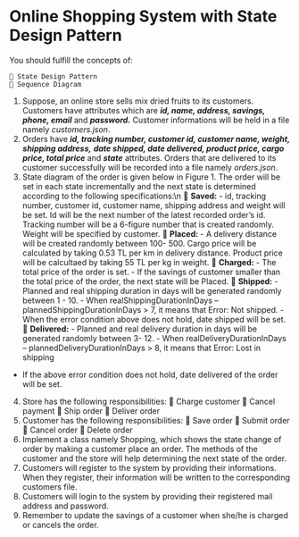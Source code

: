# Online Shopping System with State Design Pattern

You
should fulfill the concepts of:

```
 State Design Pattern
 Sequence Diagram
```
1. Suppose, an online store sells mix dried fruits to its customers. Customers have attributes
    which are **_id, name, address, savings, phone, email_** and **_password._** Customer informations will
    be held in a file namely _customers.json_.
2. Orders have **_id, tracking number, customer id, customer name, weight, shipping address,_**
    **_date shipped, date delivered, product price, cargo price, total price_** and **_state_** attributes.
    Orders that are delivered to its customer successfully will be recorded into a file namely
    _orders.json_.
3. State diagram of the order is given below in Figure 1. The order will be set in each state
    incrementally and the next state is determined according to the following specifications:\n
        **Saved:**
          - id, tracking number, customer id, customer name, shipping address and weight
             will be set. Id will be the next number of the latest recorded order’s id. Tracking
             number will be a 6-figure number that is created randomly. Weight will be
             specified by customer.
        **Placed:**
          - A delivery distance will be created randomly between 100- 500. Cargo price will be
             calculated by taking 0.53 TL per km in delivery distance. Product price will be
             calcultaed by taking 55 TL per kg in weight.
        **Charged:**
          - The total price of the order is set.
          - If the savings of customer smaller than the total price of the order, the next state
             will be Placed.
        **Shipped:**
          - Planned and real shipping duration in days will be generated randomly between
             1 - 10.
          - When realShippingDurationInDays – plannedShippingDurationInDays > 7, it
             means that Error: Not shipped.
          - When the error condition above does not hold, date shipped will be set.
        **Delivered:**
          - Planned and real delivery duration in days will be generated randomly between 3-
             12.
          - When realDeliveryDurationInDays – plannedDeliveryDurationInDays > 8, it means
             that Error: Lost in shipping


- If the above error condition does not hold, date delivered of the order will be set.
4. Store has the following responsibilities:
 Charge customer
 Cancel payment
 Ship order
 Deliver order
5. Customer has the following responsibilities:
 Save order
 Submit order
 Cancel order
 Delete order
6. Implement a class namely Shopping, which shows the state change of order by making a
customer place an order. The methods of the customer and the store will help determining
the next state of the order.
7. Customers will register to the system by providing their informations. When they register, their
information will be written to the corresponding customers file.
8. Customers will login to the system by providing their registered mail address and password.
9. Remember to update the savings of a customer when she/he is charged or cancels the order.
